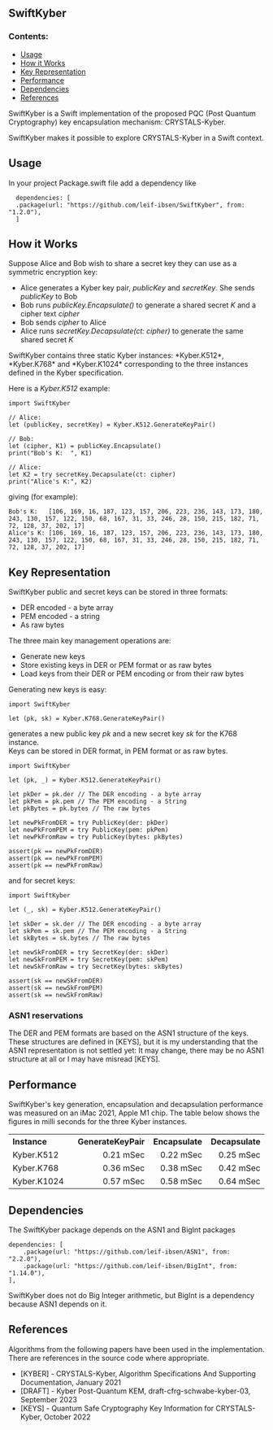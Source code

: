 <h2><b>SwiftKyber</b></h2>
<h3><b>Contents:</b></h3>
<ul>
<li><a href="#use">Usage</a></li>
<li><a href="#basic">How it Works</a></li>
<li><a href="#key">Key Representation</a></li>
<li><a href="#perf">Performance</a></li>
<li><a href="#dep">Dependencies</a></li>
<li><a href="#ref">References</a></li>
</ul>
SwiftKyber is a Swift implementation of the proposed PQC (Post Quantum Cryptography)
key encapsulation mechanism: CRYSTALS-Kyber.

SwiftKyber makes it possible to explore CRYSTALS-Kyber in a Swift context.
<h2 id="use"><b>Usage</b></h2>
In your project Package.swift file add a dependency like<br/>

	  dependencies: [
	  .package(url: "https://github.com/leif-ibsen/SwiftKyber", from: "1.2.0"),
	  ]
<h2 id="basic"><b>How it Works</b></h2>
Suppose Alice and Bob wish to share a secret key they can use as a symmetric encryption key:<br/>
<ul>
<li>Alice generates a Kyber key pair, <i>publicKey</i> and <i>secretKey</i>. She sends <i>publicKey</i> to Bob</li>
<li>Bob runs <i>publicKey.Encapsulate()</i> to generate a shared secret <i>K</i> and a cipher text <i>cipher</i></li>
<li>Bob sends <i>cipher</i> to Alice</li>
<li>Alice runs <i>secretKey.Decapsulate(ct: cipher)</i> to generate the same shared secret <i>K</i></li>
</ul>
SwiftKyber contains three static Kyber instances: *Kyber.K512*, *Kyber.K768* and *Kyber.K1024*
corresponding to the three instances defined in the Kyber specification.<br/>

Here is a *Kyber.K512* example:

    import SwiftKyber

    // Alice:
    let (publicKey, secretKey) = Kyber.K512.GenerateKeyPair()
    
    // Bob:
    let (cipher, K1) = publicKey.Encapsulate()
    print("Bob's K:  ", K1)
    
    // Alice:
    let K2 = try secretKey.Decapsulate(ct: cipher)
    print("Alice's K:", K2)

giving (for example):

    Bob's K:   [106, 169, 16, 187, 123, 157, 206, 223, 236, 143, 173, 180, 243, 130, 157, 122, 150, 68, 167, 31, 33, 246, 28, 150, 215, 182, 71, 72, 128, 37, 202, 17]
    Alice's K: [106, 169, 16, 187, 123, 157, 206, 223, 236, 143, 173, 180, 243, 130, 157, 122, 150, 68, 167, 31, 33, 246, 28, 150, 215, 182, 71, 72, 128, 37, 202, 17]

<h2 id="key"><b>Key Representation</b></h2>
SwiftKyber public and secret keys can be stored in three formats:
<ul>
<li>DER encoded - a byte array</li>
<li>PEM encoded - a string</li>
<li>As raw bytes</li>
</ul>
The three main key management operations are:
<ul>
<li>Generate new keys</li>
<li>Store existing keys in DER or PEM format or as raw bytes</li>
<li>Load keys from their DER or PEM encoding or from their raw bytes</li>
</ul>
Generating new keys is easy:

    import SwiftKyber
    
    let (pk, sk) = Kyber.K768.GenerateKeyPair()

generates a new public key *pk* and a new secret key *sk* for the K768 instance.<br/>
Keys can be stored in DER format, in PEM format or as raw bytes.

    import SwiftKyber
    
    let (pk, _) = Kyber.K512.GenerateKeyPair()
    
    let pkDer = pk.der // The DER encoding - a byte array
    let pkPem = pk.pem // The PEM encoding - a String
    let pkBytes = pk.bytes // The raw bytes
    
    let newPkFromDER = try PublicKey(der: pkDer)
    let newPkFromPEM = try PublicKey(pem: pkPem)
    let newPkFromRaw = try PublicKey(bytes: pkBytes)
    
    assert(pk == newPkFromDER)
    assert(pk == newPkFromPEM)
    assert(pk == newPkFromRaw)

and for secret keys:

    import SwiftKyber
    
    let (_, sk) = Kyber.K512.GenerateKeyPair()
    
    let skDer = sk.der // The DER encoding - a byte array
    let skPem = sk.pem // The PEM encoding - a String
    let skBytes = sk.bytes // The raw bytes
    
    let newSkFromDER = try SecretKey(der: skDer)
    let newSkFromPEM = try SecretKey(pem: skPem)
    let newSkFromRaw = try SecretKey(bytes: skBytes)
    
    assert(sk == newSkFromDER)
    assert(sk == newSkFromPEM)
    assert(sk == newSkFromRaw)

<h3><b>ASN1 reservations</b></h3>
The DER and PEM formats are based on the ASN1 structure of the keys.
These structures are defined in [KEYS], but it is my understanding that the ASN1 representation is not settled yet:
It may change, there may be no ASN1 structure at all or I may have misread [KEYS].

<h2 id="perf"><b>Performance</b></h2>
SwiftKyber's key generation, encapsulation and decapsulation performance was measured on an iMac 2021, Apple M1 chip.
The table below shows the figures in milli seconds for the three Kyber instances.
<table width="75%">
<tr><th align="left" width="25%">Instance</th><th align="right" width="25%">GenerateKeyPair</th><th align="right" width="20%">Encapsulate</th><th align="right" width="20%">Decapsulate</th></tr>
<tr><td>Kyber.K512</td><td align="right">0.21 mSec</td><td align="right">0.22 mSec</td><td align="right">0.25 mSec</td></tr>
<tr><td>Kyber.K768</td><td align="right">0.36 mSec</td><td align="right">0.38 mSec</td><td align="right">0.42 mSec</td></tr>
<tr><td>Kyber.K1024</td><td align="right">0.57 mSec</td><td align="right">0.58 mSec</td><td align="right">0.64 mSec</td></tr>
</table>

<h2 id="dep"><b>Dependencies</b></h2>
The SwiftKyber package depends on the ASN1 and BigInt packages

    dependencies: [
        .package(url: "https://github.com/leif-ibsen/ASN1", from: "2.2.0"),
        .package(url: "https://github.com/leif-ibsen/BigInt", from: "1.14.0"),
    ],
    
SwiftKyber does not do Big Integer arithmetic, but BigInt is a dependency because ASN1 depends on it.

<h2 id="ref"><b>References</b></h2>

Algorithms from the following papers have been used in the implementation.
There are references in the source code where appropriate.

<ul>
<li>[KYBER] - CRYSTALS-Kyber, Algorithm Specifications And Supporting Documentation, January 2021</li>
<li>[DRAFT] - Kyber Post-Quantum KEM, draft-cfrg-schwabe-kyber-03, September 2023</li>
<li>[KEYS] - Quantum Safe Cryptography Key Information for CRYSTALS-Kyber, October 2022</li>
</ul>

